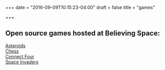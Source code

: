 
+++
date = "2016-09-09T10:15:23-04:00"
draft = false
title = "games"

+++

<script async src="//pagead2.googlesyndication.com/pagead/js/adsbygoogle.js"></script>
<!-- Minimalist AutoSize Responsive -->
<ins class="adsbygoogle"
     style="display:block"
     data-ad-client="ca-pub-1729038428243112"
     data-ad-slot="2900819760"
     data-ad-format="auto"></ins>
<script>
(adsbygoogle = window.adsbygoogle || []).push({});
</script>
</head>

## Open source games hosted at Believing Space:

[Asteroids](//asteroids.believing.space)<br>
[Chess](//chess.believing.space)<br>
[Connect Four](//connect4.believing.space)<br>
[Space Invaders](//invaders.believing.space)<br>
 


